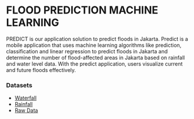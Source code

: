 # FLOOD PREDICTION MACHINE LEARNING
PREDICT is our application solution to predict floods in Jakarta. Predict is a mobile application that uses machine learning algorithms like prediction, classification and linear regression to predict floods in Jakarta and determine the number of flood-affected areas in Jakarta based on rainfall and water level data. With the predict application, users visualize current and future floods effectively.

### Datasets
* [Waterfall](https://docs.google.com/spreadsheets/d/1xy16th0oBqQ9kux8XGKmkk6AO1flGq1hj1kYqDLn4YI/edit#gid=0)
* [Rainfall](https://docs.google.com/spreadsheets/d/1nI8m27noE1mMiXQXde8jyXD6-qhuMQ2tE-gXxBkuxi4/edit#gid=0)
* [Raw Data](https://drive.google.com/drive/folders/11ZXAKdb8YyLUKXAP8goONpyRkjyAXMpE?usp=sharing)

